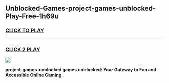 
## Unblocked-Games-project-games-unblocked-Play-Free-1h69u
<h3>
<a href="https://premium76.site?title=project-games-unblocked&ref=10A">CLICK TO PLAY</a></h3>
<hr>

<h3>
<a href="https://premium76.site?title=project-games-unblocked&ref=10A">CLICK 2 PLAY</a>
  
</h3>

<a href="https://premium76.site?title=project-games-unblocked&ref=10A"><img src="https://clearcache.store/games.png"></a>


**project-games-unblocked games unblocked: Your Gateway to Fun and Accessible Online Gaming**
